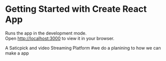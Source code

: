 # Getting Started with Create React App
Runs the app in the development mode.\
Open [http://localhost:3000](http://localhost:3000) to view it in your browser.


A Saticpick and video Streaming Platform
#we do a planining to how we can make a app
